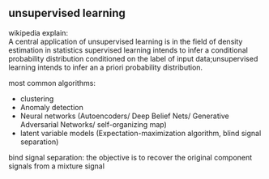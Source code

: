 unsupervised learning
------
wikipedia explain:   
A central application of unsupervised learning is in the field of density estimation in statistics
supervised learning intends to infer a conditional probability distribution 
conditioned on the label  of input data;unsupervised learning intends to infer an a priori probability distribution.

most common algorithms:
- clustering
- Anomaly detection
- Neural networks  (Autoencoders/ Deep Belief Nets/ Generative Adversarial Networks/ self-organizing map)
- latent variable models (Expectation-maximization algorithm, blind signal separation)

bind signal separation: the objective is to recover the original component signals from a mixture signal



